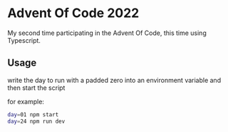 # Advent Of Code 2022

My second time participating in the Advent Of Code, this time using Typescript.

## Usage

write the day to run with a padded zero into an environment variable and then start the script

for example:

```sh
day=01 npm start
day=24 npm run dev
```
